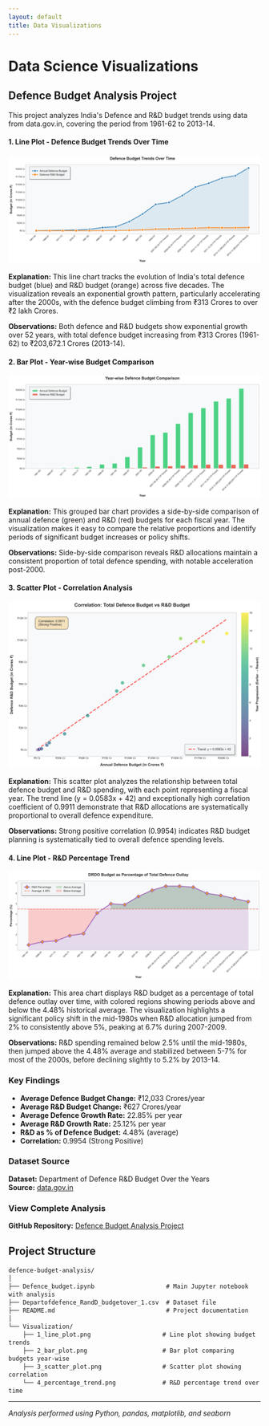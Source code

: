 ```yaml
---
layout: default
title: Data Visualizations
---
```

# Data Science Visualizations
## Defence Budget Analysis Project
This project analyzes India's Defence and R&D budget trends using data from data.gov.in, covering the period from 1961-62 to 2013-14.

#### 1. Line Plot - Defence Budget Trends Over Time
<img src="https://raw.githubusercontent.com/Shubhamghodake000/Defence_budget_visualization_project/main/visualization/1_line_plot.png" alt="Defence Budget Trends">

**Explanation:** This line chart tracks the evolution of India's total defence budget (blue) and R&D budget (orange) across five decades. The visualization reveals an exponential growth pattern, particularly accelerating after the 2000s, with the defence budget climbing from ₹313 Crores to over ₹2 lakh Crores.

**Observations:** Both defence and R&D budgets show exponential growth over 52 years, with total defence budget increasing from ₹313 Crores (1961-62) to ₹203,672.1 Crores (2013-14).

#### 2. Bar Plot - Year-wise Budget Comparison
<img src="https://raw.githubusercontent.com/Shubhamghodake000/Defence_budget_visualization_project/main/visualization/2_bar_plot.png" alt="Year-wise Comparison">

**Explanation:** This grouped bar chart provides a side-by-side comparison of annual defence (green) and R&D (red) budgets for each fiscal year. The visualization makes it easy to compare the relative proportions and identify periods of significant budget increases or policy shifts.

**Observations:** Side-by-side comparison reveals R&D allocations maintain a consistent proportion of total defence spending, with notable acceleration post-2000.

#### 3. Scatter Plot - Correlation Analysis
<img src="https://raw.githubusercontent.com/Shubhamghodake000/Defence_budget_visualization_project/main/visualization/3_scatter_plot.png" alt="Correlation Analysis">

**Explanation:** This scatter plot analyzes the relationship between total defence budget and R&D spending, with each point representing a fiscal year. The trend line (y = 0.0583x + 42) and exceptionally high correlation coefficient of 0.9911 demonstrate that R&D allocations are systematically proportional to overall defence expenditure.

**Observations:** Strong positive correlation (0.9954) indicates R&D budget planning is systematically tied to overall defence spending levels.

#### 4. Line Plot - R&D Percentage Trend
<img src="https://raw.githubusercontent.com/Shubhamghodake000/Defence_budget_visualization_project/main/visualization/4_percentage_trend.png" alt="R&D Percentage Trend">

**Explanation:** This area chart displays R&D budget as a percentage of total defence outlay over time, with colored regions showing periods above and below the 4.48% historical average. The visualization highlights a significant policy shift in the mid-1980s when R&D allocation jumped from 2% to consistently above 5%, peaking at 6.7% during 2007-2009.

**Observations:** R&D spending remained below 2.5% until the mid-1980s, then jumped above the 4.48% average and stabilized between 5-7% for most of the 2000s, before declining slightly to 5.2% by 2013-14.

### Key Findings
- **Average Defence Budget Change:** ₹12,033 Crores/year
- **Average R&D Budget Change:** ₹627 Crores/year
- **Average Defence Growth Rate:** 22.85% per year
- **Average R&D Growth Rate:** 25.12% per year
- **R&D as % of Defence Budget:** 4.48% (average)
- **Correlation:** 0.9954 (Strong Positive)

### Dataset Source
**Dataset:** Department of Defence R&D Budget Over the Years  
**Source:** [data.gov.in](https://data.gov.in/)

### View Complete Analysis
**GitHub Repository:** [Defence Budget Analysis Project](https://github.com/Shubhamghodake000/Defence_budget_visualization_project)
## Project Structure
```
defence-budget-analysis/
│
├── Defence_budget.ipynb                    # Main Jupyter notebook with analysis
├── Departofdefence_RandD_budgetover_1.csv  # Dataset file
├── README.md                               # Project documentation
│
└── Visualization/                                  
    ├── 1_line_plot.png                    # Line plot showing budget trends
    ├── 2_bar_plot.png                     # Bar plot comparing budgets year-wise
    ├── 3_scatter_plot.png                 # Scatter plot showing correlation
    └── 4_percentage_trend.png             # R&D percentage trend over time
```
---
*Analysis performed using Python, pandas, matplotlib, and seaborn*
